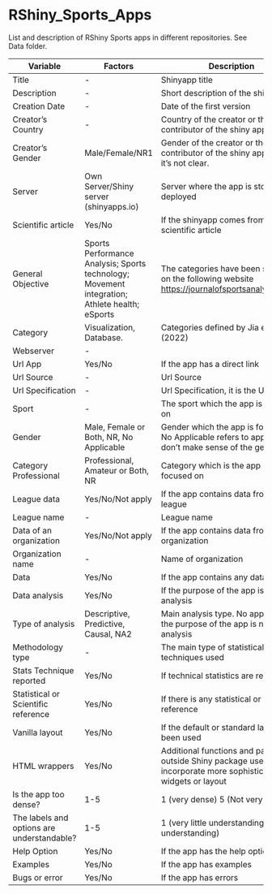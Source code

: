 # RShiny_Sports_Apps

List and description of RShiny Sports apps in different repositories. See Data folder.


| Variable | Factors | Description |
| -------- | ------- | ----------- |
| Title | - | Shinyapp title |
| Description | - | Short description of the shiny app |
| Creation Date | - | Date of the first version |
| Creator’s Country | - | Country of the creator or the first contributor of the shiny app |
| Creator’s Gender | Male/Female/NR1 | Gender of the creator or the first contributor of the shiny app. NR if it’s not clear. |
| Server | Own Server/Shiny server (shinyapps.io) | Server where the app is stored to be deployed |
| Scientific article | Yes/No | If the shinyapp comes from a scientific article |
| General Objective | Sports Performance Analysis; Sports technology; Movement integration; Athlete health; eSports | The categories have been selected on the following website https://journalofsportsanalytics.com/ |
| Category | Visualization, Database. | Categories defined by Jia et al. (2022) |
| Webserver | - | |
| Url App | Yes/No | If the app has a direct link |
| Url Source | - | Url Source |
| Url Specification | - | Url Specification, it is the UrL app |
| Sport | - | The sport which the app is focused on |
| Gender | Male, Female or Both, NR, No Applicable | Gender which the app is focused on. No Applicable refers to apps that don’t make sense of the gender |
| Category Professional | Professional, Amateur or Both, NR | Category which is the app is focused on |
| League data | Yes/No/Not apply | If the app contains data from a league |
| League name | - | League name |
| Data of an organization | Yes/No/Not apply | If the app contains data from an organization |
| Organization name | - | Name of organization |
| Data | Yes/No | If the app contains any dataset |
| Data analysis | Yes/No | If the purpose of the app is the data analysis |
| Type of analysis | Descriptive, Predictive, Causal, NA2 | Main analysis type. No applicable if the purpose of the app is not a data analysis |
| Methodology type | - | The main type of statistical techniques used |
| Stats Technique reported | Yes/No | If technical statistics are reported |
| Statistical or Scientific reference | Yes/No | If there is any statistical or scientific reference |
| Vanilla layout | Yes/No | If the default or standard layout has been used |
| HTML wrappers | Yes/No | Additional functions and packages outside Shiny package used to incorporate more sophisticated widgets or layout |
| Is the app too dense? | 1-5 | 1 (very dense) 5 (Not very dense) |
| The labels and options are understandable? | 1-5 | 1 (very little understanding) 5 (very understanding) |
| Help Option | Yes/No | If the app has the help option |
| Examples | Yes/No | If the app has examples |
| Bugs or error | Yes/No | If the app has errors |
